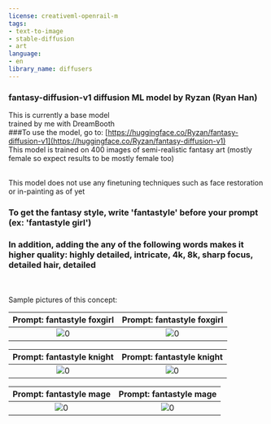 ```yaml
---
license: creativeml-openrail-m
tags:
- text-to-image
- stable-diffusion
- art
language:
- en
library_name: diffusers
---
```

### fantasy-diffusion-v1 diffusion ML model by Ryzan (Ryan Han)
This is currently a base model
<br />
trained by me with DreamBooth
<br />
###To use the model, go to: [https://huggingface.co/Ryzan/fantasy-diffusion-v1](https://huggingface.co/Ryzan/fantasy-diffusion-v1)
<br />
This model is trained on 400 images of semi-realistic fantasy art 
(mostly female so expect results to be mostly female too)

<br />
This model does not use any finetuning techniques such as face restoration or in-painting as of yet
<br />

### To get the fantasy style, write 'fantastyle' before your prompt (ex: 'fantastyle girl')
### In addition, adding the any of the following words makes it higher quality: highly detailed, intricate, 4k, 8k, sharp focus, detailed hair, detailed
<br />
<br />
Sample pictures of this concept:
<br />

Prompt: fantastyle foxgirl|Prompt: fantastyle foxgirl
:-------------------------:|:-------------------------:
![0](https://huggingface.co/Ryzan/fantasy-diffusion-v1/resolve/main/sample_images/fantastyle_foxgirl.jpg)   |  ![0](https://huggingface.co/Ryzan/fantasy-diffusion-v1/resolve/main/sample_images/fantastyle_foxgirl(2).jpg)

Prompt: fantastyle knight|Prompt: fantastyle knight
:-------------------------:|:-------------------------:
![0](https://huggingface.co/Ryzan/fantasy-diffusion-v1/resolve/main/sample_images/fantastyle_knight.jpg)   |  ![0](https://huggingface.co/Ryzan/fantasy-diffusion-v1/resolve/main/sample_images/fantastyle_knight(2).jpg)

Prompt: fantastyle mage|Prompt: fantastyle mage
:-------------------------:|:-------------------------:
![0](https://huggingface.co/Ryzan/fantasy-diffusion-v1/resolve/main/sample_images/fantastyle_mage.jpg)   |  ![0](https://huggingface.co/Ryzan/fantasy-diffusion-v1/resolve/main/sample_images/fantastyle_mage(2).jpg)
